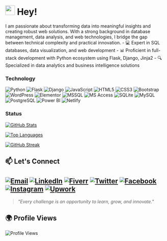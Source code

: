 <h1><img src="https://emojis.slackmojis.com/emojis/images/1531849430/4246/blob-sunglasses.gif?1531849430" width="30"/> Hey!</h1>
I am passionate about transforming data into meaningful insights and creating robust web solutions. With a strong background in database management, data analysis, and web technologies, I bridge the gap between technical complexity and practical innovation.
- 💻 Expert in SQL databases, data visualization, and web development
- 📊 Proficient in full-stack development with Python ecosystem using Flask, Django, Jinja2
- 🔍 Specialized in data analytics and business intelligence solutions

### Technology
![Python](https://img.shields.io/badge/Python-3776AB?style=for-the-badge&logo=python&logoColor=white)
![Flask](https://img.shields.io/badge/Flask-000000?style=for-the-badge&logo=flask&logoColor=white)
![Django](https://img.shields.io/badge/Django-092E20?style=for-the-badge&logo=django&logoColor=white)
![JavaScript](https://img.shields.io/badge/JavaScript-F7DF1E?style=for-the-badge&logo=javascript&logoColor=black)
![HTML5](https://img.shields.io/badge/HTML5-E34F26?style=for-the-badge&logo=html5&logoColor=white)
![CSS3](https://img.shields.io/badge/CSS3-1572B6?style=for-the-badge&logo=css3&logoColor=white)
![Bootstrap](https://img.shields.io/badge/Bootstrap-563D7C?style=for-the-badge&logo=bootstrap&logoColor=white)
![WordPress](https://img.shields.io/badge/Wordpress-21759B?style=for-the-badge&logo=wordpress&logoColor=white)
![Elementor](https://img.shields.io/badge/Elementor-9146FF?style=for-the-badge&logo=elementor&logoColor=white)
![MSSQL](https://img.shields.io/badge/Microsoft%20SQL%20Server-CC2927?style=for-the-badge&logo=microsoft%20sql%20server&logoColor=white)
![MS Access](https://img.shields.io/badge/MS%20Access-A4373A?style=for-the-badge&logo=microsoft-access&logoColor=white)
![SQLite](https://img.shields.io/badge/SQLite-003B57?style=for-the-badge&logo=sqlite&logoColor=white)
![MySQL](https://img.shields.io/badge/MySQL-4479A1?style=for-the-badge&logo=mysql&logoColor=white)
![PostgreSQL](https://img.shields.io/badge/PostgreSQL-316192?style=for-the-badge&logo=postgresql&logoColor=white)
![Power BI](https://img.shields.io/badge/PowerBI-F2C811?style=for-the-badge&logo=powerbi&logoColor=black)
![Netlify](https://img.shields.io/badge/Netlify-00C7B7?style=for-the-badge&logo=netlify&logoColor=white)

### Status
[![GitHub Stats](https://github-readme-stats.vercel.app/api?username=akjilani&show_icons=true&theme=radical&count_private=true&include_all_commits=true)](https://github-readme-stats.vercel.app/api?username=akjilani&show_icons=true&theme=radical&count_private=true&include_all_commits=true)

[![Top Languages](https://github-readme-stats.vercel.app/api/top-langs/?username=akjilani&layout=compact&theme=radical&langs_count=10&count_private=true)](https://github-readme-stats.vercel.app/api/top-langs/?username=akjilani&layout=compact&theme=radical&langs_count=10&count_private=true)

[![GitHub Streak](https://streak-stats.demolab.com?user=AKJilani&theme=radical&hide_border=false&mode=weekly)](https://github-readme-stats.vercel.app/api?username=akjilani&show_icons=true&theme=radical&count_private=true&include_all_commits=true
)

## 📫 Let's Connect
[![Email](https://img.shields.io/badge/Email-D14836?style=for-the-badge&logo=gmail&logoColor=white)](mailto:akjilani691995@gmail.com)
[![LinkedIn](https://img.shields.io/badge/LinkedIn-0077B5?style=for-the-badge&logo=linkedin&logoColor=white)](https://www.linkedin.com/in/abdul-kader-jilani-67b04a165/)
[![Fiverr](https://img.shields.io/badge/Fiverr-1DBF73?style=for-the-badge&logo=fiverr&logoColor=white)](https://www.fiverr.com/akjilani?public_mode=true)
[![Twitter](https://img.shields.io/badge/Twitter-1DA1F2?style=for-the-badge&logo=twitter&logoColor=white)](https://x.com/Ak_jilani6261)
[![Facebook](https://img.shields.io/badge/Facebook-1877F2?style=for-the-badge&logo=facebook&logoColor=white)](https://www.facebook.com/Ak.jilani6261)
[![Instagram](https://img.shields.io/badge/Instagram-E4405F?style=for-the-badge&logo=instagram&logoColor=white)](https://www.instagram.com/inalijka_mr.einstein/)
[![Upwork](https://img.shields.io/badge/Upwork-6FDA44?style=for-the-badge&logo=upwork&logoColor=white)](https://www.upwork.com/freelancers/~0180a455d6d2dc1a1e)
---

> *"Every challenge is an opportunity to learn, grow, and innovate."*

## 🌍 Profile Views
![Profile Views](https://komarev.com/ghpvc/?username=akjilani&color=blueviolet)
